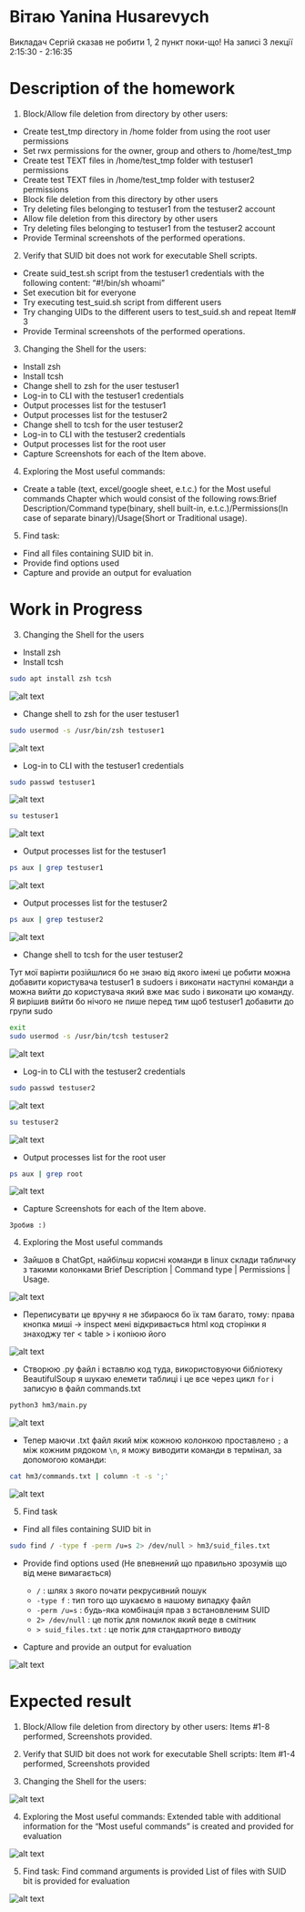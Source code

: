 # Вітаю Yanina Husarevych
Викладач Сергій сказав не робити 1, 2 пункт поки-що! На записі 3 лекції 2:15:30 - 2:16:35

# Description of the homework
1. Block/Allow file deletion from directory by other users:
- Create test_tmp directory in /home folder from using the root user permissions
- Set rwx permissions for the owner, group and others to /home/test_tmp
- Create test TEXT files in /home/test_tmp folder with testuser1 permissions
- Create test TEXT files in /home/test_tmp folder with testuser2 permissions
- Block file deletion from this directory by other users
- Try deleting files belonging to testuser1 from the testuser2 account
- Allow file deletion from this directory by other users
- Try deleting files belonging to testuser1 from the testuser2 account
- Provide Terminal screenshots of the performed operations.

2. Verify that SUID bit does not work for executable Shell scripts.
- Create suid_test.sh script from the testuser1 credentials with the following content: “#!/bin/sh whoami”
- Set execution bit for everyone
- Try executing test_suid.sh script from different users
- Try changing UIDs to the different users to test_suid.sh and repeat Item# 3
- Provide Terminal screenshots of the performed operations.

3. Changing the Shell for the users:
- Install zsh
- Install tcsh
- Change shell to zsh for the user testuser1
- Log-in to CLI with the testuser1 credentials
- Output processes list for the testuser1
- Output processes list for the testuser2
- Change shell to tcsh for the user testuser2
- Log-in to CLI with the testuser2 credentials
- Output processes list for the root user
- Capture Screenshots for each of the Item above.

4. Exploring the Most useful commands:
- Create a table (text, excel/google sheet, e.t.c.) for the Most useful commands Chapter which would consist of the following rows:Brief Description/Command type(binary, shell built-in, e.t.c.)/Permissions(In case of separate binary)/Usage(Short or Traditional usage).

5. Find task:
- Find all files containing SUID bit in.
- Provide find options used
- Capture and provide an output for evaluation

# Work in Progress

3. Changing the Shell for the users
- Install zsh
- Install tcsh
``` Bash
sudo apt install zsh tcsh
```

![alt text](screen/image.png)

- Change shell to zsh for the user testuser1
``` Bash
sudo usermod -s /usr/bin/zsh testuser1
```

![alt text](screen/image-1.png)

- Log-in to CLI with the testuser1 credentials
``` Bash
sudo passwd testuser1
```

![alt text](screen/image-2.png)
``` Bash
su testuser1
```
![alt text](screen/image-3.png)

- Output processes list for the testuser1
``` Bash
ps aux | grep testuser1
```

![alt text](screen/image-4.png)

- Output processes list for the testuser2
``` Bash
ps aux | grep testuser2
```

![alt text](screen/image-5.png)

- Change shell to tcsh for the user testuser2

Тут мої варінти розійшлися бо не знаю від якого імені це робити можна добавити користувача testuser1 в sudoers і виконати наступні команди а можна вийти до користувача який вже має sudo і виконати цю команду. Я вирішив вийти бо нічого не пише перед тим щоб testuser1 добавити до групи sudo
``` Bash
exit
sudo usermod -s /usr/bin/tcsh testuser2
```
![alt text](screen/image-6.png)

- Log-in to CLI with the testuser2 credentials
``` Bash
sudo passwd testuser2
```

![alt text](screen/image-7.png)

``` Bash
su testuser2
```

![alt text](screen/image-8.png)

- Output processes list for the root user
``` Bash
ps aux | grep root
```

![alt text](screen/image-9.png)

- Capture Screenshots for each of the Item above.
```
Зробив :)
```


4. Exploring the Most useful commands

- Зайшов в ChatGpt, найбільш корисні команди в linux склади табличку з такими колонками Brief Description | Command type | Permissions | Usage.

![alt text](screen/image-10.png)

- Переписувати це вручну я не збираюся бо їх там багато, тому: права кнопка миші -> inspect мені відкривається html код сторінки я знаходжу тег < table > і копіюю його

![alt text](screen/image-11.png)

- Створюю .py файл і вставлю код туда, використовуючи бібліотеку BeautifulSoup я шукаю елемети таблиці і це все через цикл `for` і записую в файл commands.txt
``` Bash
python3 hm3/main.py
```

![alt text](screen/image-12.png)

- Тепер маючи .txt файл який між кожною колонкою проставлено `;` а між кожним рядоком `\n`, я можу виводити команди в термінал, за допомогою команди:
``` Bash
cat hm3/commands.txt | column -t -s ';'
```

![alt text](screen/image-14.png)

5. Find task
- Find all files containing SUID bit in
``` Bash
sudo find / -type f -perm /u=s 2> /dev/null > hm3/suid_files.txt
```

- Provide find options used (Не впевнений що правильно зрозумів що від мене вимагається)
    - `/` : шлях з якого почати рекрусивний пошук
    - `-type f` : тип того що шукаємо в нашому випадку файл
    - `-perm /u=s` : будь-яка комбінація прав з встановленим SUID
    - `2> /dev/null` : це потік для помилок який веде в смітник
    - `> suid_files.txt` : це потік для стандартного виводу

- Capture and provide an output for evaluation

![alt text](screen/image-13.png)


# Expected result
1. Block/Allow file deletion from directory by other users:
Items #1-8 performed, 
Screenshots provided.

2. Verify that SUID bit does not work for executable Shell scripts:
Item #1-4 performed,
Screenshots provided

3. Changing the Shell for the users:

![alt text](screen/image-15.png)

4. Exploring the Most useful commands:
Extended table with additional information for the “Most useful commands” is created and provided for evaluation

![alt text](screen/image-14.png)

5. Find task:
Find command arguments is provided
List of files with SUID bit is provided for evaluation

![alt text](screen/image-16.png)